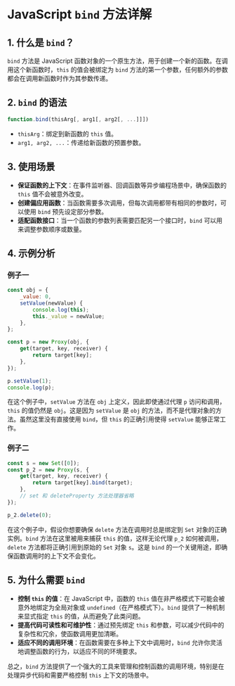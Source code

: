 # JavaScript `bind` 方法详解

## 1. 什么是 `bind`？

`bind` 方法是 JavaScript 函数对象的一个原生方法，用于创建一个新的函数。在调用这个新函数时，`this` 的值会被绑定为 `bind` 方法的第一个参数，任何额外的参数都会在调用新函数时作为其参数传递。

## 2. `bind` 的语法

```javascript
function.bind(thisArg[, arg1[, arg2[, ...]]])
```

-   `thisArg`：绑定到新函数的 `this` 值。
-   `arg1, arg2, ...`：传递给新函数的预置参数。

## 3. 使用场景

-   **保证函数的上下文**：在事件监听器、回调函数等异步编程场景中，确保函数的 `this` 值不会被意外改变。
-   **创建偏应用函数**：当函数需要多次调用，但每次调用都带有相同的参数时，可以使用 `bind` 预先设定部分参数。
-   **适配函数接口**：当一个函数的参数列表需要匹配另一个接口时，`bind` 可以用来调整参数顺序或数量。

## 4. 示例分析

### 例子一

```javascript
const obj = {
    _value: 0,
    setValue(newValue) {
        console.log(this);
        this._value = newValue;
    },
};

const p = new Proxy(obj, {
    get(target, key, receiver) {
        return target[key];
    },
});

p.setValue(1);
console.log(p);
```

在这个例子中，`setValue` 方法在 `obj` 上定义，因此即使通过代理 `p` 访问和调用，`this` 的值仍然是 `obj`。这是因为 `setValue` 是 `obj` 的方法，而不是代理对象的方法。虽然这里没有直接使用 `bind`，但 `this` 的正确引用使得 `setValue` 能够正常工作。

### 例子二

```javascript
const s = new Set([0]);
const p_2 = new Proxy(s, {
    get(target, key, receiver) {
        return target[key].bind(target);
    },
    // set 和 deleteProperty 方法处理器省略
});

p_2.delete(0);
```

在这个例子中，假设你想要确保 `delete` 方法在调用时总是绑定到 `Set` 对象的正确实例。`bind` 方法在这里被用来捕获 `this` 的值，这样无论代理 `p_2` 如何被调用，`delete` 方法都将正确引用到原始的 `Set` 对象 `s`。这是 `bind` 的一个关键用途，即确保函数调用时的上下文不会变化。

## 5. 为什么需要 `bind`

-   **控制 `this` 的值**：在 JavaScript 中，函数的 `this` 值在非严格模式下可能会被意外地绑定为全局对象或 `undefined`（在严格模式下）。`bind` 提供了一种机制来显式指定 `this` 的值，从而避免了此类问题。
-   **提高代码可读性和可维护性**：通过预先绑定 `this` 和参数，可以减少代码中的复杂性和冗余，使函数调用更加清晰。
-   **适应不同的调用环境**：在函数需要在多种上下文中调用时，`bind` 允许你灵活地调整函数的行为，以适应不同的环境要求。

总之，`bind` 方法提供了一个强大的工具来管理和控制函数的调用环境，特别是在处理异步代码和需要严格控制 `this` 上下文的场景中。
